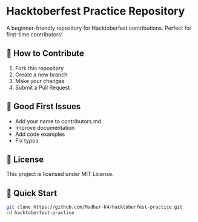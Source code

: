 # Hacktoberfest Practice Repository

A beginner-friendly repository for Hacktoberfest contributions. Perfect for first-time contributors!

## 🎉 How to Contribute

1. Fork this repository
2. Create a new branch
3. Make your changes
4. Submit a Pull Request

## 📝 Good First Issues

- Add your name to contributors.md
- Improve documentation
- Add code examples
- Fix typos

## 📜 License

This project is licensed under MIT License.
## 🚀 Quick Start

```bash
git clone https://github.com/Madhur-K4/hacktoberfest-practice.git
cd hacktoberfest-practice
